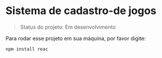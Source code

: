# Sistema de cadastro-de jogos

> Status do projeto: Em desenvolvimento

Para rodar esse projeto em sua máquina, por favor digite:

```
npm install reac
```
